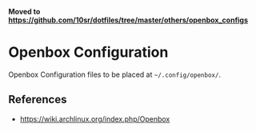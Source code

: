 **Moved to https://github.com/10sr/dotfiles/tree/master/others/openbox_configs**

Openbox Configuration
=====================

Openbox Configuration files to be placed at `~/.config/openbox/`.

References
---------

* <https://wiki.archlinux.org/index.php/Openbox>
